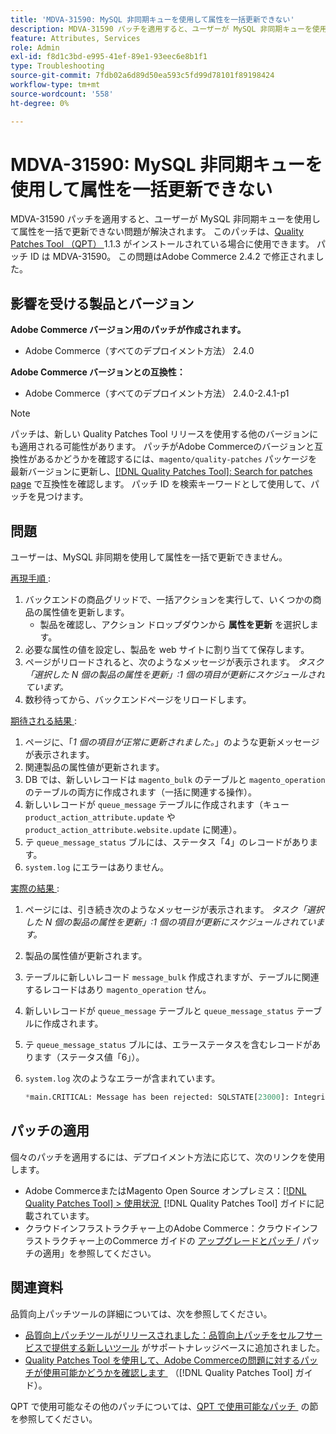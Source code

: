 ```yaml
---
title: 'MDVA-31590: MySQL 非同期キューを使用して属性を一括更新できない'
description: MDVA-31590 パッチを適用すると、ユーザーが MySQL 非同期キューを使用して属性を一括で更新できない問題が解決されます。 このパッチは、[Quality Patches Tool （QPT） ] （https://experienceleague.adobe.com/ja/docs/commerce-operations/tools/quality-patches-tool/quality-patches-tool-to-self-serve-quality-patches） 1.1.3 がインストールされている場合に利用できます。 パッチ ID は MDVA-31590。 この問題はAdobe Commerce 2.4.2 で修正されました。
feature: Attributes, Services
role: Admin
exl-id: f8d1c3bd-e995-41ef-89e1-93eec6e8b1f1
type: Troubleshooting
source-git-commit: 7fdb02a6d89d50ea593c5fd99d78101f89198424
workflow-type: tm+mt
source-wordcount: '558'
ht-degree: 0%

---
```


# MDVA-31590: MySQL 非同期キューを使用して属性を一括更新できない

MDVA-31590 パッチを適用すると、ユーザーが MySQL 非同期キューを使用して属性を一括で更新できない問題が解決されます。 このパッチは、[Quality Patches Tool （QPT） &#x200B;](https://experienceleague.adobe.com/ja/docs/commerce-operations/tools/quality-patches-tool/quality-patches-tool-to-self-serve-quality-patches)1.1.3 がインストールされている場合に使用できます。 パッチ ID は MDVA-31590。 この問題はAdobe Commerce 2.4.2 で修正されました。

## 影響を受ける製品とバージョン

**Adobe Commerce バージョン用のパッチが作成されます。**

* Adobe Commerce（すべてのデプロイメント方法） 2.4.0

**Adobe Commerce バージョンとの互換性：**

* Adobe Commerce（すべてのデプロイメント方法） 2.4.0-2.4.1-p1

>[!NOTE]
>
>パッチは、新しい Quality Patches Tool リリースを使用する他のバージョンにも適用される可能性があります。 パッチがAdobe Commerceのバージョンと互換性があるかどうかを確認するには、`magento/quality-patches` パッケージを最新バージョンに更新し、[[!DNL Quality Patches Tool]: Search for patches page](https://experienceleague.adobe.com/ja/docs/commerce-operations/tools/quality-patches-tool/quality-patches-tool-to-self-serve-quality-patches) で互換性を確認します。 パッチ ID を検索キーワードとして使用して、パッチを見つけます。

## 問題

ユーザーは、MySQL 非同期を使用して属性を一括で更新できません。

<u> 再現手順 </u>:

1. バックエンドの商品グリッドで、一括アクションを実行して、いくつかの商品の属性値を更新します。
   * 製品を確認し、アクション ドロップダウンから **属性を更新** を選択します。
1. 必要な属性の値を設定し、製品を web サイトに割り当てて保存します。
1. ページがリロードされると、次のようなメッセージが表示されます。
   *タスク「選択した N 個の製品の属性を更新」:1 個の項目が更新にスケジュールされています。*
1. 数秒待ってから、バックエンドページをリロードします。

<u> 期待される結果 </u>:

1. ページに、「*1 個の項目が正常に更新されました。*」のような更新メッセージが表示されます。
1. 関連製品の属性値が更新されます。
1. DB では、新しいレコードは `magento_bulk` のテーブルと `magento_operation` のテーブルの両方に作成されます（一括に関連する操作）。
1. 新しいレコードが `queue_message` テーブルに作成されます（キュー `product_action_attribute.update` や `product_action_attribute.website.update` に関連）。
1. テ `queue_message_status` ブルには、ステータス「4」のレコードがあります。
1. `system.log` にエラーはありません。

<u> 実際の結果 </u>:

1. ページには、引き続き次のようなメッセージが表示されます。
   *タスク「選択した N 個の製品の属性を更新」:1 個の項目が更新にスケジュールされています。*
1. 製品の属性値が更新されます。
1. テーブルに新しいレコード `message_bulk` 作成されますが、テーブルに関連するレコードはあり `magento_operation` せん。
1. 新しいレコードが `queue_message` テーブルと `queue_message_status` テーブルに作成されます。
1. テ `queue_message_status` ブルには、エラーステータスを含むレコードがあります（ステータス値「6」）。
1. `system.log` 次のようなエラーが含まれています。

   ```sql
   *main.CRITICAL: Message has been rejected: SQLSTATE[23000]: Integrity constraint violation: 1048 Column 'operation_key' cannot be null, query was: INSERT INTO {{magento_operation}} ({{id}}, {{bulk_uuid}}, {{topic_name}}, {{serialized_data}}, {{result_serialized_data}}, {{status}}, {{error_code}}, {{result_message}}, {{operation_key}}) VALUES (?, ?, ?, ?, ?, ?, ?, ?, ?) [] []*
   ```

## パッチの適用

個々のパッチを適用するには、デプロイメント方法に応じて、次のリンクを使用します。

* Adobe CommerceまたはMagento Open Source オンプレミス：[[!DNL Quality Patches Tool] > 使用状況 &#x200B;](/help/tools/quality-patches-tool/usage.md) [!DNL Quality Patches Tool] ガイドに記載されています。
* クラウドインフラストラクチャー上のAdobe Commerce：クラウドインフラストラクチャー上のCommerce ガイドの [&#x200B; アップグレードとパッチ &#x200B;](https://experienceleague.adobe.com/docs/commerce-cloud-service/user-guide/develop/upgrade/apply-patches.html?lang=ja)/ パッチの適用」を参照してください。

## 関連資料

品質向上パッチツールの詳細については、次を参照してください。

* [&#x200B; 品質向上パッチツールがリリースされました：品質向上パッチをセルフサービスで提供する新しいツール &#x200B;](https://experienceleague.adobe.com/ja/docs/commerce-operations/tools/quality-patches-tool/quality-patches-tool-to-self-serve-quality-patches) がサポートナレッジベースに追加されました。
* [Quality Patches Tool を使用して、Adobe Commerceの問題に対するパッチが使用可能かどうかを確認します &#x200B;](/help/tools/quality-patches-tool/patches-available-in-qpt/check-patch-for-magento-issue-with-magento-quality-patches.md) （[!DNL Quality Patches Tool] ガイド）。

QPT で使用可能なその他のパッチについては、[QPT で使用可能なパッチ &#x200B;](https://support.magento.com/hc/en-us/sections/360010506631-Patches-available-in-MQP-tool-) の節を参照してください。
